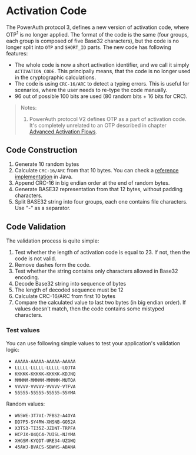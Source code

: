 # Activation Code

The PowerAuth protocol 3, defines a new version of activation code, where OTP<sup>1</sup> is no longer applied. The format of the code is the same (four groups, each group is composed of five Base32 characters), but the code is no longer split into `OTP` and `SHORT_ID` parts. The new code has following features:

- The whole code is now a short activation identifier, and we call it simply `ACTIVATION_CODE`. This principally means, that the code is no longer used in the cryptographic calculations.
- The code is using `CRC-16/ARC` to detect a typing errors. This is useful for scenarios, where the user needs to re-type the code manually.
- 96 out of possible 100 bits are used (80 random bits + 16 bits for CRC).

> Notes:
> 1. PowerAuth protocol V2 defines OTP as a part of activation code. It's completely unrelated to an OTP described in chapter [Advanced Activation Flows](./Advanced-Activation-Flows.md).

## Code Construction

1. Generate 10 random bytes
2. Calculate `CRC-16/ARC` from that 10 bytes. You can check a [reference implementation](resources/snippets/CRC16.java) in Java.
3. Append CRC-16 in big endian order at the end of random bytes.
4. Generate BASE32 representation from that 12 bytes, without padding characters.
5. Split BASE32 string into four groups, each one contains file characters. Use "-" as a separator.

## Code Validation

The validation process is quite simple:

1. Test whether the length of activation code is equal to 23. If not, then the code is not valid.
2. Remove dashes form the code.
3. Test whether the string contains only characters allowed in Base32 encoding.
4. Decode Base32 string into sequence of bytes
5. The length of decoded sequence must be 12
6. Calculate CRC-16/ARC from first 10 bytes
7. Compare the calculated value to last two bytes (in big endian order). If values doesn't match, then the code contains some mistyped characters.

### Test values

You can use following simple values to test your application's validation logic:

- `AAAAA-AAAAA-AAAAA-AAAAA`
- `LLLLL-LLLLL-LLLLL-LQJTA`
- `KKKKK-KKKKK-KKKKK-KDJNQ`
- `MMMMM-MMMMM-MMMMM-MUTOA`
- `VVVVV-VVVVV-VVVVV-VTFVA`
- `55555-55555-55555-55YMA`

Random values:

- `W65WE-3T7VI-7FBS2-A4OYA`
- `DD7P5-SY4RW-XHSNB-GO52A`
- `X3TS3-TI35Z-JZDNT-TRPFA`
- `HCPJX-U4QC4-7UISL-NJYMA`
- `XHGSM-KYQDT-URE34-UZGWQ`
- `45AWJ-BVACS-SBWHS-ABANA`

